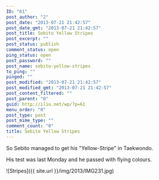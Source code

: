 ```yaml
---
ID: "61"
post_author: "2"
post_date: "2013-07-21 21:42:57"
post_date_gmt: "2013-07-21 21:42:57"
post_title: Sebito Yellow Stripes
post_excerpt: ""
post_status: publish
comment_status: open
ping_status: open
post_password: ""
post_name: sebito-yellow-stripes
to_ping: ""
pinged: ""
post_modified: "2013-07-21 21:42:57"
post_modified_gmt: "2013-07-21 21:42:57"
post_content_filtered: ""
post_parent: "0"
guid: http://iliu.net/wp/?p=61
menu_order: "0"
post_type: post
post_mime_type: ""
comment_count: "0"
title: Sebito Yellow Stripes
---
```


So Sebito managed to get his "Yellow-Stripe" in Taekwondo.

His test was last Monday and he passed with flying colours.

![Stripes]({{ site.url }}/img/2013/IMG231.jpg)
